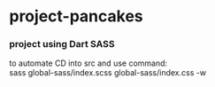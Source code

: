 # project-pancakes

### project using Dart SASS

to automate CD into src and use command:<br />
sass global-sass/index.scss global-sass/index.css -w
